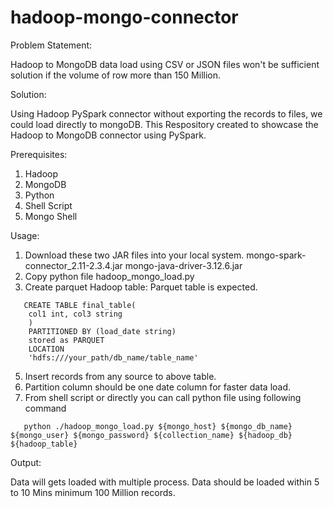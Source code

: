 # hadoop-mongo-connector

Problem Statement:

Hadoop to MongoDB data load using CSV or JSON files won't be sufficient solution if the volume of row more than 150 Million. 

Solution:

Using Hadoop PySpark connector without exporting the records to files, we could load directly to mongoDB.
This Respository created to showcase the Hadoop to MongoDB connector using PySpark.

Prerequisites:

1. Hadoop
2. MongoDB
3. Python
4. Shell Script
5. Mongo Shell

Usage:

1. Download these two JAR files into your local system.
    mongo-spark-connector_2.11-2.3.4.jar
    mongo-java-driver-3.12.6.jar
2. Copy python file hadoop_mongo_load.py
3. Create parquet Hadoop table: Parquet table is expected.
```
   CREATE TABLE final_table(
    col1 int, col3 string
    ) 
    PARTITIONED BY (load_date string) 
    stored as PARQUET
    LOCATION
    'hdfs:///your_path/db_name/table_name'
```
5. Insert records from any source to above table.
6. Partition column should be one date column for faster data load.
7. From shell script or directly you can call python file using following command
```
   python ./hadoop_mongo_load.py ${mongo_host} ${mongo_db_name} ${mongo_user} ${mongo_password} ${collection_name} ${hadoop_db} ${hadoop_table}
```

Output:

Data will gets loaded with multiple process. Data should be loaded within 5 to 10 Mins minimum 100 Million records.


